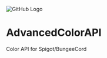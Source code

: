 ![GitHub Logo](https://cdn.discordapp.com/attachments/507917377510572042/876914468150448198/head-png.png)
# AdvancedColorAPI
Color API for Spigot/BungeeCord
